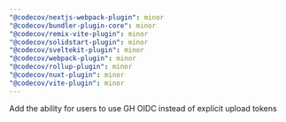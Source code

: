 ```yaml
---
"@codecov/nextjs-webpack-plugin": minor
"@codecov/bundler-plugin-core": minor
"@codecov/remix-vite-plugin": minor
"@codecov/solidstart-plugin": minor
"@codecov/sveltekit-plugin": minor
"@codecov/webpack-plugin": minor
"@codecov/rollup-plugin": minor
"@codecov/nuxt-plugin": minor
"@codecov/vite-plugin": minor
---
```


Add the ability for users to use GH OIDC instead of explicit upload tokens

